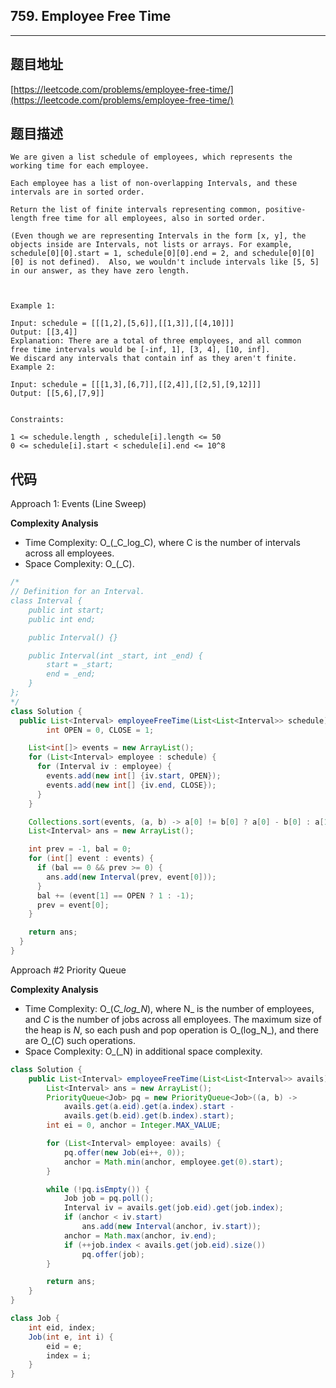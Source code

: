 ## 759. Employee Free Time

----
## 题目地址

[https://leetcode.com/problems/employee-free-time/](https://leetcode.com/problems/employee-free-time/)

## 题目描述

```text
We are given a list schedule of employees, which represents the working time for each employee.

Each employee has a list of non-overlapping Intervals, and these intervals are in sorted order.

Return the list of finite intervals representing common, positive-length free time for all employees, also in sorted order.

(Even though we are representing Intervals in the form [x, y], the objects inside are Intervals, not lists or arrays. For example, schedule[0][0].start = 1, schedule[0][0].end = 2, and schedule[0][0][0] is not defined).  Also, we wouldn't include intervals like [5, 5] in our answer, as they have zero length.



Example 1:

Input: schedule = [[[1,2],[5,6]],[[1,3]],[[4,10]]]
Output: [[3,4]]
Explanation: There are a total of three employees, and all common
free time intervals would be [-inf, 1], [3, 4], [10, inf].
We discard any intervals that contain inf as they aren't finite.
Example 2:

Input: schedule = [[[1,3],[6,7]],[[2,4]],[[2,5],[9,12]]]
Output: [[5,6],[7,9]]


Constraints:

1 <= schedule.length , schedule[i].length <= 50
0 <= schedule[i].start < schedule[i].end <= 10^8
```

## 代码

Approach 1: Events \(Line Sweep\)

**Complexity Analysis**

* Time Complexity: O_\(_C_log_C\), where C is the number of intervals across all employees.
* Space Complexity: O_\(_C\).

```java
/*
// Definition for an Interval.
class Interval {
    public int start;
    public int end;

    public Interval() {}

    public Interval(int _start, int _end) {
        start = _start;
        end = _end;
    }
};
*/
class Solution {
  public List<Interval> employeeFreeTime(List<List<Interval>> schedule) {
        int OPEN = 0, CLOSE = 1;

    List<int[]> events = new ArrayList();
    for (List<Interval> employee : schedule) {
      for (Interval iv : employee) {
        events.add(new int[] {iv.start, OPEN});
        events.add(new int[] {iv.end, CLOSE});
      }
    }

    Collections.sort(events, (a, b) -> a[0] != b[0] ? a[0] - b[0] : a[1] - b[1]);
    List<Interval> ans = new ArrayList();

    int prev = -1, bal = 0;
    for (int[] event : events) {
      if (bal == 0 && prev >= 0) {
        ans.add(new Interval(prev, event[0]));
      }
      bal += (event[1] == OPEN ? 1 : -1);
      prev = event[0];
    }

    return ans;
  }
}
```

Approach \#2 Priority Queue

**Complexity Analysis**

* Time Complexity: O_\(_C_log_N_\), where N_ is the number of employees, and _C_ is the number of jobs across all employees. The maximum size of the heap is _N_, so each push and pop operation is O_\(log_N_\), and there are O_\(_C_\) such operations.
* Space Complexity: O_\(_N\) in additional space complexity.

```java
class Solution {
    public List<Interval> employeeFreeTime(List<List<Interval>> avails) {
        List<Interval> ans = new ArrayList();
        PriorityQueue<Job> pq = new PriorityQueue<Job>((a, b) ->
            avails.get(a.eid).get(a.index).start -
            avails.get(b.eid).get(b.index).start);
        int ei = 0, anchor = Integer.MAX_VALUE;

        for (List<Interval> employee: avails) {
            pq.offer(new Job(ei++, 0));
            anchor = Math.min(anchor, employee.get(0).start);
        }

        while (!pq.isEmpty()) {
            Job job = pq.poll();
            Interval iv = avails.get(job.eid).get(job.index);
            if (anchor < iv.start)
                ans.add(new Interval(anchor, iv.start));
            anchor = Math.max(anchor, iv.end);
            if (++job.index < avails.get(job.eid).size())
                pq.offer(job);
        }

        return ans;
    }
}

class Job {
    int eid, index;
    Job(int e, int i) {
        eid = e;
        index = i;
    }
}
```

